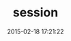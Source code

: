 ---
layout: post
title:  "session"
repo:   "ahoward/session"
date:   2015-02-18 17:21:22
gemurl: https://github.com/ahoward/session
---